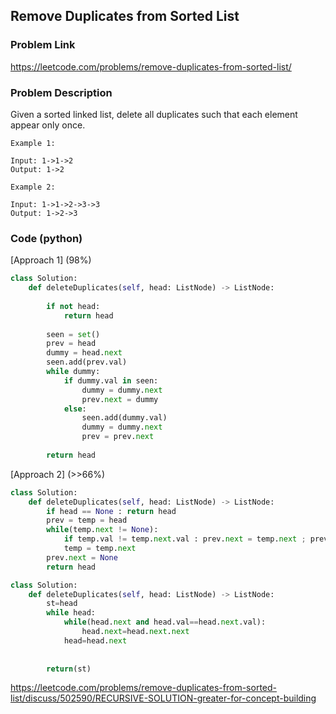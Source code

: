 ## Remove Duplicates from Sorted List

### Problem Link

https://leetcode.com/problems/remove-duplicates-from-sorted-list/

### Problem Description 

Given a sorted linked list, delete all duplicates such that each element appear only once.

```
Example 1:

Input: 1->1->2
Output: 1->2

```

```
Example 2:

Input: 1->1->2->3->3
Output: 1->2->3

```


### Code (python)

[Approach 1] (98%)

```python
class Solution:
    def deleteDuplicates(self, head: ListNode) -> ListNode:
        
        if not head:
            return head
        
        seen = set()
        prev = head
        dummy = head.next
        seen.add(prev.val)
        while dummy:
            if dummy.val in seen:
                dummy = dummy.next
                prev.next = dummy
            else:
                seen.add(dummy.val)
                dummy = dummy.next
                prev = prev.next
            
        return head
```

[Approach 2] (>>66%)

```python
class Solution:
    def deleteDuplicates(self, head: ListNode) -> ListNode:
        if head == None : return head
        prev = temp = head
        while(temp.next != None):
            if temp.val != temp.next.val : prev.next = temp.next ; prev = temp.next
            temp = temp.next
        prev.next = None
        return head
```

```python
class Solution:
    def deleteDuplicates(self, head: ListNode) -> ListNode:
        st=head
        while head:
            while(head.next and head.val==head.next.val):
                head.next=head.next.next
            head=head.next
        
        
        return(st)
```

https://leetcode.com/problems/remove-duplicates-from-sorted-list/discuss/502590/RECURSIVE-SOLUTION-greater-for-concept-building

